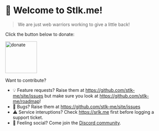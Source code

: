 # 👋 Welcome to Stlk.me!
> We are just web warriors working to give a little back! 

Click the button below to donate:

[<img src="https://stlk.me/donate.svg" width="100" alt="donate"/>](https://stlk.me/donate)

Want to contribute? 

* 💡 Feature requests? Raise them at https://github.com/stlk-me/site/issues but make sure you look at https://github.com/stlk-me/roadmap!
* 🐛 Bugs? Raise them at https://github.com/stlk-me/site/issues
* ⚠️ Service interuptions? Check https://srlk.me first before logging a support ticket.
* 🦩 Feeling social? Come join the [Discord community](https://discord.gg/MCaj7XTYf8).
